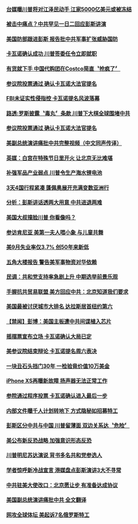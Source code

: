 #### [台媒曝川普将对江泽民动手 江家5000亿美元或被冻结](../pages/news203/a1394309.md?t=10070931) 

#### [被击中痛点？中共罕见一日二回应彭斯讲演](../pages/news203/a1394409.md?t=10070931) 

#### [美国防部跟进彭斯 报告批中共军事扩张威胁国防](../pages/news203/a1394407.md?t=10070931) 

#### [卡瓦诺确认成功 川普签委任令立即就职](../pages/news203/a1394394.md?t=10070931) 

#### [有货就下手 中国代购团在Costco简直〝抢疯了〞](../pages/news203/a1394340.md?t=10070931) 

#### [参议院投票通过 确认卡瓦诺大法官提名](../pages/news203/a1394400.md?t=10070931) 

#### [FBI未证实性侵指控  卡瓦诺提名风波落幕](../pages/news203/a1394398.md?t=10070931) 

#### [路透:罗斯披露〝毒丸〞条款 川普下大棋全球围堵中共](../pages/news203/a1394373.md?t=10070931) 

#### [参议院投票通过 确认卡瓦诺大法官提名](../pages/news203/a1394386.md?t=10070931) 

#### [美副总统演讲痛批中共完整视频（中文同声传译）](../pages/news203/a1394065.md?t=10070931) 

#### [英媒：白宫在特殊节日里开火 让北京无比难堪](../pages/news203/a1394339.md?t=10070931) 

#### [补强军品产业弱点 川普令生产海水锂电池](../pages/news203/a1394332.md?t=10070931) 

#### [3天4国行程紧凑 蓬佩奥展开充满变数亚洲行](../pages/news203/a1394323.md?t=10070931) 

#### [分析：彭斯讲话透两大用意 中共进退两难](../pages/news203/a1394315.md?t=10070931) 

#### [美国大叔撞脸川普 你看像吗？](../pages/news203/a1394303.md?t=10070931) 

#### [参访肯尼亚 美第一夫人喂小象 与儿童共舞](../pages/news203/a1394316.md?t=10070931) 

#### [美9月失业率仅3.7%  创50年来新低](../pages/news203/a1394236.md?t=10070931) 

#### [五角大楼报告 警告美军事物资对华依赖](../pages/news203/a1394267.md?t=10070931) 

#### [民调：共和党支持率急剧上升 中期选举前景乐观](../pages/news203/a1394275.md?t=10070931) 

#### [手握抗共贸易联盟 美方回应中共：北京知道我们要求](../pages/news203/a1394268.md?t=10070931) 

#### [美国最被讨厌城市大排名 达拉斯居首纽约第六](../pages/news203/a1394280.md?t=10070931) 

#### [【禁闻】彭博：美国主板遭中共间谍植入芯片](../pages/news203/a1394277.md?t=10070931) 

#### [摇摆票宣布立场 卡瓦诺确认大局已定](../pages/news203/a1394255.md?t=10070931) 

#### [美参议院结束辩论 卡瓦诺提名周六表决](../pages/news203/a1394271.md?t=10070931) 

#### [一块丑石头挡门30年 一检验竟价值10万美金](../pages/news203/a1394259.md?t=10070931) 

#### [iPhone XS再曝新故障  扬声器无法正常工作](../pages/news203/a1394252.md?t=10070931) 

#### [参院通过程序投票 卡瓦诺确认进入最后一步](../pages/news203/a1394224.md?t=10070931) 

#### [内部文件曝千人计划转地下 方式隐秘如招募特工](../pages/news203/a1394232.md?t=10070931) 

#### [彭斯区分中共与中国 川普留薄面 双边关系达〝危险〞](../pages/news203/a1394220.md?t=10070931) 

#### [美公布新反恐战略  加强意识形态反恐](../pages/news203/a1394217.md?t=10070931) 

#### [川普明尼苏达演说 背书多名共和党参选人](../pages/news203/a1394216.md?t=10070931) 

#### [学者惊呼新冷战宣言 港媒盘点彭斯演讲3大不寻常](../pages/news203/a1394200.md?t=10070931) 

#### [中共驻美大使改口：北京愿让步 有准备达成协议](../pages/news203/a1394058.md?t=10070931) 

#### [美国副总统演讲痛批中共 全文翻译](../pages/news203/a1394198.md?t=10070931) 

#### [网攻全球体坛 美起诉7名俄罗斯特工](../pages/news203/a1394178.md?t=10070931) 

